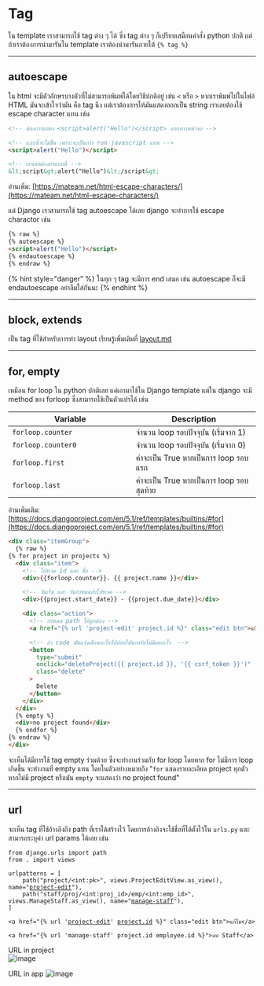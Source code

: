 # Tag

ใน template เราสามารถใช้ tag ต่าง ๆ ได้ ซึ่ง tag ต่าง ๆ ก็เปรียบเสมือนคำสั่ง python ปกติ แต่ถ้าเราต้องการนำมารันใน template เราต้องนำมารันภายใต้ `{% tag %}`&#x20;

***

## autoescape

ใน html จะมีตัวอักษรบางตัวที่ไม่สามารถพิมพ์ได้โดยวิธีปกติอยู่ เช่น `<` หรือ `>` หากเราพิมพ์ไปในไฟล์ HTML มันจะเข้าใจว่ามัน คือ tag นึง แต่เราต้องการให้มันแสดงออกเป็น string เราเลยต้องใช้ escape character แทน เช่น

```html
<!-- ต้องการแสดง <script>alert("Hello")</script> ออกทางหน้าจอ -->

<!-- แบบนี้จะไม่ขึ้น เพราะจะเป็นการ run javascript แทน -->
<script>alert("Hello")</script>

<!-- เราเลยต้องทำแบบนี้ -->
&lt;script&gt;alert("Hello")&lt;/script&gt;
```

อ่านเพิ่ม: [https://mateam.net/html-escape-characters/](https://mateam.net/html-escape-characters/)

แต่ Django เราสามารถใช้ tag autoescape ได้เลย django จะทำการใช้ escape charactor เช่น

```html
{% raw %}
{% autoescape %}
<script>alert("Hello")</script>
{% endautoescape %}
{% endraw %}
```

{% hint style="danger" %}
ในทุก ๆ tag จะมีการ end เสมอ เช่น autoescape ก็จะมี endautoescape อย่าลืมใส่กันนะ
{% endhint %}

***

## block, extends

เป็น tag ที่ใช้สำหรับการทำ layout เรียนรู้เพิ่มเติมที่ [layout.md](layout.md "mention")

***

## for, empty

เหมือน for loop ใน python ปกติเลย แค่เอามาใช้ใน Django template แต่ใน django จะมี method ของ forloop ซึ่งสามารถใช้เป็นตัวแปรได้ เช่น

<table><thead><tr><th width="236">Variable</th><th>Description</th></tr></thead><tbody><tr><td><code>forloop.counter</code></td><td>จำนวน loop รอบปัจจุบัน (เริ่มจาก 1)</td></tr><tr><td><code>forloop.counter0</code></td><td>จำนวน loop รอบปัจจุบัน (เริ่มจาก 0)</td></tr><tr><td><code>forloop.first</code></td><td>ค่าจะเป็น True หากเป็นการ loop รอบแรก</td></tr><tr><td><code>forloop.last</code></td><td>ค่าจะเป็น True หากเป็นการ loop รอบสุดท้าย</td></tr></tbody></table>

อ่านเพิ่มเติม: [https://docs.djangoproject.com/en/5.1/ref/templates/builtins/#for](https://docs.djangoproject.com/en/5.1/ref/templates/builtins/#for)

```html
<div class="itemGroup">
  {% raw %}
{% for project in projects %}
  <div class="item">
    <!-- โปรเจค id และ ชื่อ -->
    <div>{{forloop.counter}}. {{ project.name }}</div>

    <!-- วันเริ่ม และ วันกำหนดส่งโปรเจค -->
    <div>{{project.start_date}} - {{project.due_date}}</div>

    <div class="action">
      <!-- กำหนด path ให้ถูกต้อง -->
      <a href="{% url 'project-edit' project.id %}" class="edit btn">แก้ไข</a>

      <!-- ถ้า code มันแจ้งเตือนอะไรก็ปล่อยไปนะครับไม่มีผลอะไร  -->
      <button
        type="submit"
        onclick="deleteProject({{ project.id }}, '{{ csrf_token }}')"
        class="delete"
      >
        Delete
      </button>
    </div>
  </div>
  {% empty %}
  <div>no project found</div>
  {% endfor %}
{% endraw %}
</div>
```

จะเห็นได้มีการใช้ tag empty ร่วมด้วย ซึ่งจะทำงานร่วมกับ for loop โดยหาก for ไม่มีการ loop เกิดขึ้น จะทำงานที่ empty แทน โดยในตัวอย่างหมายถึง "`for` แสดงรายละเอียด project ทุกตัว หากไม่มี project หรือมัน `empty` จะแสดงว่า no project found"

***

## url

จะเห็น tag ที่ใช้อ้างอิงถึง path ที่เราได้สร้างไว้ โดยการอ้างอิงจะใช้ชื่อที่ได้ตั้งไว้ใน `urls.py` และสามารถระบุค่า url params ได้เลย เช่น

<pre class="language-python" data-title="urls.py"><code class="lang-python">from django.urls import path
from . import views

urlpatterns = [
    path("project/&#x3C;int:pk>", views.ProjectEditView.as_view(), name="<a data-footnote-ref href="#user-content-fn-1">project-edit</a>"),
    path("staff/proj/&#x3C;int:proj_id>/emp/&#x3C;int:emp_id>", views.ManageStaff.as_view(), name="<a data-footnote-ref href="#user-content-fn-2">manage-staff</a>"),
]
</code></pre>

<pre class="language-html" data-title=""><code class="lang-html">&#x3C;a href="{% url '<a data-footnote-ref href="#user-content-fn-3">project-edit</a>' <a data-footnote-ref href="#user-content-fn-4">project.id</a> %}" class="edit btn">แก้ไข&#x3C;/a>

&#x3C;a href="{% url 'manage-staff' project.id employee.id %}">ลบ Staff&#x3C;/a>
</code></pre>

URL in project  
![image](https://github.com/user-attachments/assets/b5f5ad7a-fdaa-4ed5-8df6-8ca0cd3bfd15)

URL in app
![image](https://github.com/user-attachments/assets/f39d7e87-e5bd-4651-9a38-8cdbef8b7fa1)



[^1]: ชื่อของ path

[^2]: ชื่อของ path

[^3]: ชื่อของ path

[^4]: ค่าของ pk
